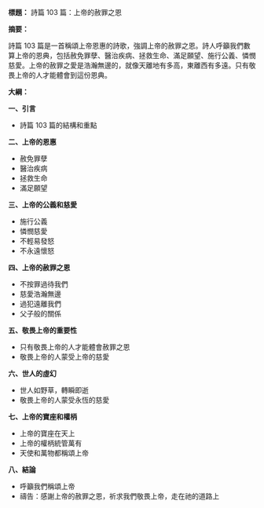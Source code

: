 **標題：** 詩篇 103 篇：上帝的赦罪之恩

**摘要：**

詩篇 103 篇是一首稱頌上帝恩惠的詩歌，強調上帝的赦罪之恩。詩人呼籲我們數算上帝的恩典，包括赦免罪孽、醫治疾病、拯救生命、滿足願望、施行公義、憐憫慈愛。上帝的赦罪之愛是浩瀚無邊的，就像天離地有多高，東離西有多遠。只有敬畏上帝的人才能體會到這份恩典。

**大綱：**

**一、引言**
* 詩篇 103 篇的結構和重點

**二、上帝的恩惠**
* 赦免罪孽
* 醫治疾病
* 拯救生命
* 滿足願望

**三、上帝的公義和慈愛**
* 施行公義
* 憐憫慈愛
* 不輕易發怒
* 不永遠懷怒

**四、上帝的赦罪之恩**
* 不按罪過待我們
* 慈愛浩瀚無邊
* 過犯遠離我們
* 父子般的關係

**五、敬畏上帝的重要性**
* 只有敬畏上帝的人才能體會赦罪之恩
* 敬畏上帝的人蒙受上帝的慈愛

**六、世人的虛幻**
* 世人如野草，轉瞬即逝
* 敬畏上帝的人蒙受永恆的慈愛

**七、上帝的寶座和權柄**
* 上帝的寶座在天上
* 上帝的權柄統管萬有
* 天使和萬物都稱頌上帝

**八、結論**
* 呼籲我們稱頌上帝
* 禱告：感謝上帝的赦罪之恩，祈求我們敬畏上帝，走在祂的道路上